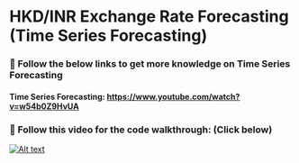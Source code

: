# HKD/INR Exchange Rate Forecasting (Time Series Forecasting)

### 🔴 Follow the below links to get more knowledge on Time Series Forecasting

#### Time Series Forecasting:  https://www.youtube.com/watch?v=w54b0Z9HvUA

### 🔴 Follow this video for the code walkthrough: (Click below)

[![Alt text](https://user-images.githubusercontent.com/34673684/116702123-44239480-a9fb-11eb-8453-d6eb7be5d2a0.png)](https://www.youtube.com/watch?v=S92nm1CxlQg)



